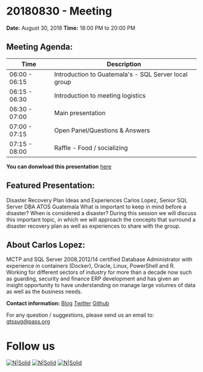 # 20180830 - Meeting

**Date:** August 30, 2018 
**Time:** 18:00 PM to 20:00 PM 

## Meeting Agenda:
Time | Description
--- | ---
06:00 - 06:15 | Introduction to Guatemala's - SQL Server local group 
06:15 - 06:30 | Introduction to meeting logistics 
06:30 - 07:00 | Main presentation 
07:00 - 07:15 | Open Panel/Questions & Answers 
07:15 - 08:00 | Raffle - Food / socializing 

**You can donwload this presentation** [here]

## Featured Presentation:
Disaster Recovery Plan Ideas and Experiences
Carlos Lopez, Senior SQL Server DBA ATOS Guatemala
What is important to keep in mind before a disaster? When is considered a disaster? During this session we will discuss this important topic, in which we will approach the concepts that surround a disaster recovery plan as well as experiences to share with the group.

## About Carlos Lopez:
MCTP and SQL Server 2008,2012/14 certified Database Administrator with experience in containers (Docker), Oracle, Linux, PowerShell and R. Working for different sectors of industry for more than a decade now such as guarding, security and finance ERP development and has given an insight opportunity to have understanding on manage large volumes of data as well as the business needs.

**Contact information:**
[Blog]
[Twitter]
[Github]

For any question / suggestions, please send us an email to:
gtssug@pass.org

# Follow us
[![N|Solid](http://dbamastery.com/wp-content/uploads/2018/08/if_browser_1055104.png)](http://gtssug.pass.org/) [![N|Solid](http://dbamastery.com/wp-content/uploads/2018/08/if_twitter_circle_color_107170.png)](https://twitter.com/gtssug) [![N|Solid](http://dbamastery.com/wp-content/uploads/2018/08/if_github_circle_black_107161.png)](https://github.com/GTSSUG)

[Blog]: <https://dbstuffmatters.blogspot.com/>
[Twitter]: <https://twitter.com/CarlosLopezSQL>
[Github]: <https://github.com/Muppity>
[here]: <https://git.io/fABKa>
